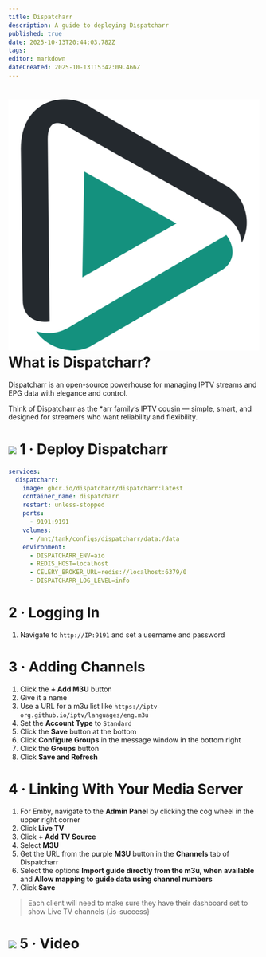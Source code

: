 ```yaml
---
title: Dispatcharr
description: A guide to deploying Dispatcharr
published: true
date: 2025-10-13T20:44:03.782Z
tags: 
editor: markdown
dateCreated: 2025-10-13T15:42:09.466Z
---
```


# <img src="/dispatcharr.png" class="tab-icon"> What is Dispatcharr?
Dispatcharr is an open-source powerhouse for managing IPTV streams and EPG data with elegance and control.

Think of Dispatcharr as the *arr family’s IPTV cousin — simple, smart, and designed for streamers who want reliability and flexibility.


# <img src="/docker.png" class="tab-icon"> 1 · Deploy Dispatcharr

```yaml
services:
  dispatcharr:
    image: ghcr.io/dispatcharr/dispatcharr:latest
    container_name: dispatcharr
    restart: unless-stopped
    ports:
      - 9191:9191
    volumes:
      - /mnt/tank/configs/dispatcharr/data:/data
    environment:
      - DISPATCHARR_ENV=aio
      - REDIS_HOST=localhost
      - CELERY_BROKER_URL=redis://localhost:6379/0
      - DISPATCHARR_LOG_LEVEL=info
```

# 2 · Logging In
1. Navigate to `http://IP:9191` and set a username and password

# 3 · Adding Channels
1. Click the **+ Add M3U** button
1. Give it a name
1. Use a URL for a m3u list like `https://iptv-org.github.io/iptv/languages/eng.m3u`
1. Set the **Account Type** to `Standard`
1. Click the **Save** button at the bottom
1. Click **Configure Groups** in the message window in the bottom right
1. Click the **Groups** button
1. Click **Save and Refresh**

# 4 · Linking With Your Media Server
1. For Emby, navigate to the **Admin Panel** by clicking the cog wheel in the upper right corner
1. Click **Live TV**
1. Click **+ Add TV Source**
1. Select **M3U**
1. Get the URL from the purple **M3U** button in the **Channels** tab of Dispatcharr
1. Select the options **Import guide directly from the m3u, when available** and **Allow mapping to guide data using channel numbers**
1. Click **Save**

> Each client will need to make sure they have their dashboard set to show Live TV channels
{.is-success}


# <img src="/patreon-light.png" class="tab-icon"> 5 · Video